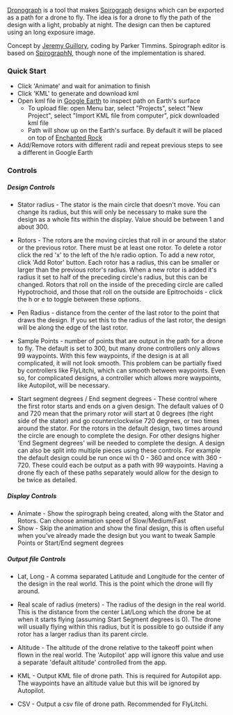 

[Dronograph](https://parkertimmins.github.io/dronograph/index.html) is a tool that makes [Spirograph](https://en.wikipedia.org/wiki/Spirograph) designs which can be exported as a path for a drone to fly. The idea is for a drone to fly the path of the design with a light, probably at night. The design can then be captured using an long exposure image.

Concept by [Jeremy Guillory](https://www.instagram.com/jeremy.b.guillory/), coding by Parker Timmins. Spirograph editor is based on [SpirographN](http://seedcode.com/SpirographN/sgn.html"), though none of the implementation is shared.

### Quick Start
* Click 'Animate' and wait for animation to finish
* Click 'KML' to generate and download kml
* Open kml file in [Google Earth](https://earth.google.com/web/) to inspect path on Earth's surface
    * To upload file: open Menu bar, select "Projects", select "New Project", select "Import KML file from computer", pick downloaded kml file
    * Path will show up on the Earth's surface. By default it will be placed on top of [Enchanted Rock](https://en.wikipedia.org/wiki/Enchanted_Rock)
* Add/Remove rotors with different radii and repeat previous steps to see a different in Google Earth


### Controls
##### Design Controls

* Stator radius - The stator is the main circle that doesn't move. You can change its radius, but this will only be necessary to make sure the design as a whole fits within the display. Value should be between 1 and about 300.

* Rotors - The rotors are the moving circles that roll in or around the stator or the previous rotor. There must be at least one rotor. To delete a rotor click the red 'x' to the left of the h/e radio option. To add a new rotor, click 'Add Rotor' button. Each rotor has a radius, this can be smaller or larger than the previous rotor's radius. When a new rotor is added it's radius it set to half of the preceding
 circle's radius, but this can be changed. Rotors that roll on the inside of the preceding circle are called Hypotrochoid, and those that roll on the outside are Epitrochoids - click the h or e to toggle between these options.

* Pen Radius - distance from the center of the last rotor to the point that draws the design. If you set this to the radius of the last rotor, the design will be along the edge of the last rotor.

* Sample Points - number of points that are output in the path for a drone to fly. The default is set to 300, but many drone controllers only allows 99 waypoints. With this few waypoints, if the design is at all complicated, it will not look smooth. This problem can be partially fixed by controllers like FlyLitchi, which can smooth between waypoints. Even so, for complicated designs, a controller which allows more waypoints, like Autopilot, will be necessary.

* Start segment degrees / End segment degrees - These control where the first rotor starts and ends on a given design. The default values of 0 and 720 mean that the primary rotor will start at 0 degrees (the right side of the stator) and go counterclockwise 720 degrees, or two times around the stator. For the rotors in the default design, two times around the circle are enough to complete the design. For other designs higher 'End Segment degrees' will be needed to complete the design. A design can also be split into multiple pieces using these controls. For example the default design could be run once wi
th 0 - 360 and once with 360 - 720. These could each be output as a path with 99 waypoints. Having a drone fly each of these paths separately would allow for the design to be twice as detailed.



##### Display Controls
* Animate - Show the spirograph being created, along with the Stator and Rotors. Can choose animation speed of Slow/Medium/Fast
* Show - Skip the animation and show the final design, this is often useful when you've already made the design but you want to tweak Sample Points or Start/End segment degrees


##### Output file Controls
* Lat, Long - A comma separated Latitude and Longitude for the center of the design in the real world. This is the point which the drone will fly around.
* Real scale of radius (meters) - The radius of the design in the real world. This is the distance from the center Lat/Long which the drone be at when it starts flying (assuming Start Segment degrees is 0). The drone will usually flying within this radius, but it is possible to go outside if any rotor has a larger radius than its parent circle.
* Altitude - The altitude of the drone relative to the takeoff point when flown in the real world. The 'Autopilot' app will ignore this value and use a separate 'default altitude' controlled from the app.

* KML - Output KML file of drone path. This is required for Autopilot app. The waypoints have an altitude value but this will be ignored by Autopilot.
* CSV - Output a csv file of drone path. Recommended for FlyLitchi.



